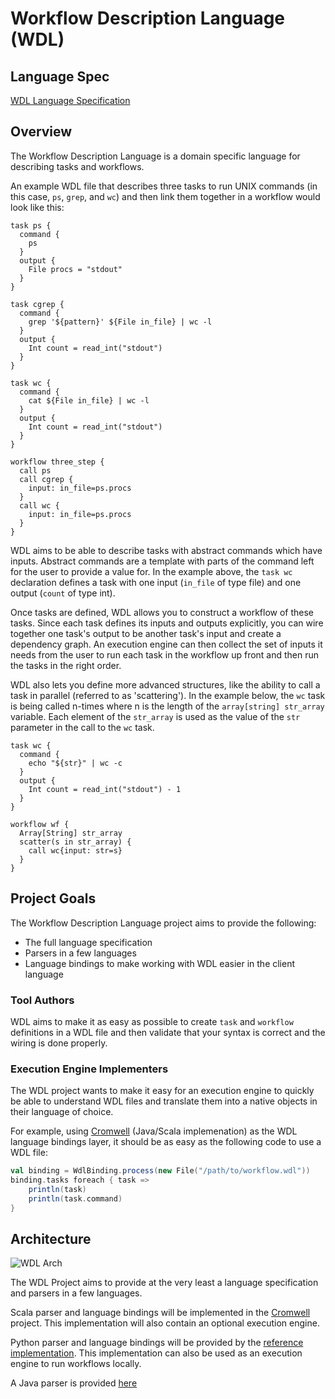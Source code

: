 Workflow Description Language (WDL)
===================================

Language Spec
-------------

[WDL Language Specification](SPEC.md)

Overview
--------

The Workflow Description Language is a domain specific language for describing tasks and workflows.

An example WDL file that describes three tasks to run UNIX commands (in this case, `ps`, `grep`, and `wc`) and then link them together in a workflow would look like this:

```
task ps {
  command {
    ps
  }
  output {
    File procs = "stdout"
  }
}

task cgrep {
  command {
    grep '${pattern}' ${File in_file} | wc -l
  }
  output {
    Int count = read_int("stdout")
  }
}

task wc {
  command {
    cat ${File in_file} | wc -l
  }
  output {
    Int count = read_int("stdout")
  }
}

workflow three_step {
  call ps
  call cgrep {
    input: in_file=ps.procs
  }
  call wc {
    input: in_file=ps.procs
  }
}
```

WDL aims to be able to describe tasks with abstract commands which have inputs.  Abstract commands are a template with parts of the command left for the user to provide a value for.  In the example above, the `task wc` declaration defines a task with one input (`in_file` of type file) and one output (`count` of type int).

Once tasks are defined, WDL allows you to construct a workflow of these tasks.  Since each task defines its inputs and outputs explicitly, you can wire together one task's output to be another task's input and create a dependency graph.  An execution engine can then collect the set of inputs it needs from the user to run each task in the workflow up front and then run the tasks in the right order.

WDL also lets you define more advanced structures, like the ability to call a task in parallel (referred to as 'scattering').  In the example below, the `wc` task is being called n-times where n is the length of the `array[string] str_array` variable.  Each element of the `str_array` is used as the value of the `str` parameter in the call to the `wc` task.

```
task wc {
  command {
    echo "${str}" | wc -c
  }
  output {
    Int count = read_int("stdout") - 1
  }
}

workflow wf {
  Array[String] str_array
  scatter(s in str_array) {
    call wc{input: str=s}
  }
}
```

Project Goals
-------------

The Workflow Description Language project aims to provide the following:

* The full language specification
* Parsers in a few languages
* Language bindings to make working with WDL easier in the client language

### Tool Authors

WDL aims to make it as easy as possible to create `task` and `workflow` definitions in a WDL file and then validate that your syntax is correct and the wiring is done properly.

### Execution Engine Implementers

The WDL project wants to make it easy for an execution engine to quickly be able to understand WDL files and translate them into a native objects in their language of choice.

For example, using [Cromwell](http://github.com/broadinstitute/cromwell) (Java/Scala implemenation) as the WDL language bindings layer, it should be as easy as the following code to use a WDL file:

```scala
val binding = WdlBinding.process(new File("/path/to/workflow.wdl"))
binding.tasks foreach { task =>
    println(task)
    println(task.command)
}
```

Architecture
------------

![WDL Arch](http://i.imgur.com/OYtIYjf.png)

The WDL Project aims to provide at the very least a language specification and parsers in a few languages.

Scala parser and language bindings will be implemented in the [Cromwell](http://github.com/broadinstitute/cromwell) project.  This implementation will also contain an optional execution engine.

Python parser and language bindings will be provided by the [reference implementation](https://github.com/broadinstitute/wdl/tree/wdl2/python).  This implementation can also be used as an execution engine to run workflows locally.

A Java parser is provided [here](https://github.com/broadinstitute/wdl/tree/wdl2/java)
